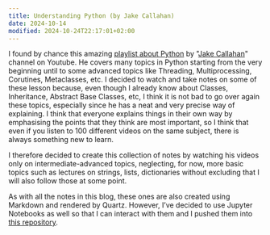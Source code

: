 ```yaml
---
title: Understanding Python (by Jake Callahan)
date: 2024-10-14
modified: 2024-10-24T22:17:01+02:00
---
```


I found by chance this amazing [playlist about Python](https://www.youtube.com/playlist?list=PL_HHYoWqerrLr3GG4eubXjjaJhfxw0fmu) by "[Jake Callahan](https://www.youtube.com/playlist?list=PL_HHYoWqerrLr3GG4eubXjjaJhfxw0fmu)" channel on Youtube. He covers many topics in Python starting from the very beginning until to some advanced topics like Threading, Multiprocessing, Corutines, Metaclasses, etc. I decided to watch and take notes on some of these lesson because, even though I already know about Classes, Inheritance, Abstract Base Classes, etc, I think it is not bad to go over again these topics, especially since he has a neat and very precise way of explaining. I think that everyone explains things in their own way by emphasising the points that they think are most important, so I think that even if you listen to 100 different videos on the same subject, there is always something new to learn.

I therefore decided to create this collection of notes by watching his videos only on intermediate-advanced topics, neglecting, for now, more basic topics such as lectures on strings, lists, dictionaries without excluding that I will also follow those at some point.

As with all the notes in this blog, these ones are also created using Markdown and rendered by Quartz. However, I’ve decided to use Jupyter Notebooks as well so that I can interact with them and I pushed them into [this repository](https://github.com/simdangelo/obsidian-blog/tree/v4/content/Python/Understanding%20Python%20(by%20Jake%20Callahan)/jupyter_notebooks).